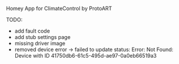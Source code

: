 Homey App for ClimateControl by ProtoART

TODO:
* add fault code 
* add stub settings page
* missing driver image
* removed device error -> failed to update status: Error: Not Found: Device with ID 41750db6-61c5-495d-ae97-0a0eb66519a3
